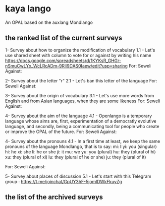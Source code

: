 # kaya lango
An OPAL based on the auxlang Mondlango

## the ranked list of the current surveys

1- Survey about how to organize the modification of vocabulary
1.1 - Let's use shared sheet with column to vote for or against by writing his name
https://docs.google.com/spreadsheets/d/1KYKsR_GHGr-nSmuCwLYx_WcLRcADm-9RlI9DAS0Iaew/edit?usp=sharing
For: Seweli
Against:
 
2- Survey about the letter "r" 
2.1 - Let's ban this letter of the language 
For: Seweli 
Against: 
 
3- Survey about the origin of vocabulary
3.1 - Let's use more words from English and from Asian languages, when they are some likeness
For: Seweli
Against:

4- Survey about the aim of the language
4.1 - Openlango is a temporary language whose aims are, first, experimentation of a democratly evolutive language, and secondly, being a communicating tool for people who create or improve the OPAL of the future.
For: Seweli
Against:

4- Survey about the pronouns
4.1 - In a first time at least, we keep the same pronouns of the language Mondlango, that is to say:
mi: I
yi:  you (singular)
hi:  he
xi:  she
li:  he or she
ji:  it
mu:  we
yu:  you (plural)
hu:  they (plural of hi)
xu:  they (plural of xi)
lu:  they (plural of he or she)
ju:  they (plural of it)

For: Seweli
Against:

5- Survey about places of discussion
5.1 - Let's start with this Telegram group : https://t.me/joinchat/GpUY3hF-5jomlDWkFkuyZg


## the list of the archived surveys
